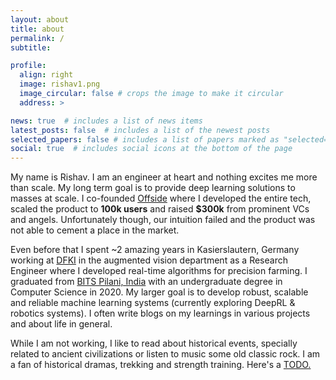 ```yaml
---
layout: about
title: about
permalink: /
subtitle: 

profile:
  align: right
  image: rishav1.png
  image_circular: false # crops the image to make it circular
  address: >

news: true  # includes a list of news items
latest_posts: false  # includes a list of the newest posts
selected_papers: false # includes a list of papers marked as "selected={true}"
social: true  # includes social icons at the bottom of the page
---
```


<!-- Hi! I am Shravan Nayak. I am pursuing my CS research masters at Mila and the University of Montreal under the guidance of Professor Aishwarya Agrawal. -->
My name is Rishav. I am an engineer at heart and nothing excites me more than scale. My long term goal is to provide deep learning solutions to masses at scale. 
I co-founded <a href="https://pitchbook.com/profiles/company/539173-27">Offside</a> where I developed the entire tech, scaled the product to <strong>100k users</strong> and raised <strong>$300k</strong>  from prominent VCs and angels. Unfortunately though, our intuition failed and the product was not able to cement a place in the market.


Even before that I spent ~2 amazing years in Kasierslautern, Germany working at <a href="http://dfk.de">DFKI</a> in the augmented vision department as a Research Engineer where I developed real-time algorithms for precision farming. I graduated from <a href="https://bits-pilani.ac.in/">BITS Pilani, India</a> with an undergraduate degree in Computer Science in 2020. My larger goal is to develop robust, scalable and reliable machine learning systems (currently exploring DeepRL & robotics systems). I often write blogs on my learnings in various projects and about life in general.

While I am not working, I like to read about historical events, specially related to ancient civilizations or listen to music some old classic rock. I am a fan of historical dramas, trekking and strength training. Here's a <a href="https://docs.google.com/document/d/1SwqALVUDQwYLwcYRkBKflBR1P08o-aJ8VTfL9AOMepI/edit?usp=sharing"> TODO. </a>
